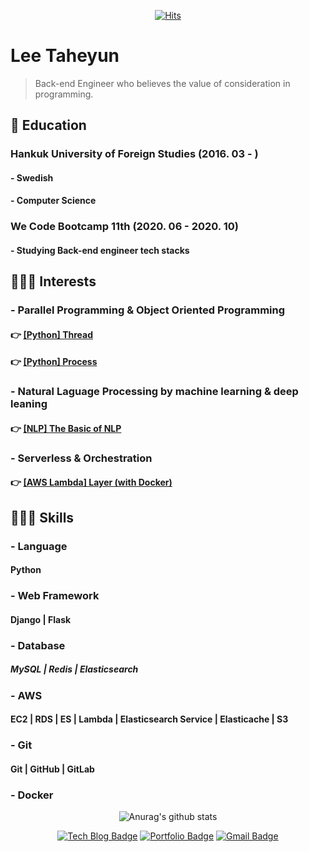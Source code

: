 <div align=center>

[![Hits](https://hits.seeyoufarm.com/api/count/incr/badge.svg?url=https%3A%2F%2Fgithub.com%2F0417taehyun%2F0417taehyun&count_bg=%2342ACBE&title_bg=%23132C8A&icon=python.svg&icon_color=%23FFFFFF&title=.count%28%29&edge_flat=false)](https://hits.seeyoufarm.com)
</div>

# Lee Taheyun

> Back-end Engineer who believes the value of consideration in programming.

## 🎒 Education

### Hankuk University of Foreign Studies (2016. 03 - )
#### - Swedish
#### - Computer Science

### We Code Bootcamp 11th (2020. 06 - 2020. 10)
#### - Studying Back-end engineer tech stacks


## 🙋🏻‍♂️ Interests

### - Parallel Programming & Object Oriented Programming
#### 👉 [[Python] Thread](https://velog.io/@dev_taehyun/TIL%EC%8A%A4%EB%A0%88%EB%93%9C-%EC%95%84%EC%8B%9C%EB%82%98%EC%9A%94)
#### 👉 [[Python] Process](https://velog.io/@dev_taehyun/TIL%ED%94%84%EB%A1%9C%EC%84%B8%EC%8A%A4-%EC%95%84%EC%8B%9C%EB%82%98%EC%9A%94)
### - Natural Laguage Processing by machine learning & deep leaning
#### 👉 [[NLP] The Basic of NLP](https://velog.io/@dev_taehyun/NLP-%EA%B8%B0%EB%B3%B8-%EA%B0%9C%EB%85%90)
### - Serverless & Orchestration
#### 👉 [[AWS Lambda] Layer (with Docker)](https://velog.io/@dev_taehyun/AWS-Lambda-Layer-feat.-Docker)

## 👨🏻‍💻 Skills

### - Language
#### Python
### - Web Framework
#### Django | Flask
### - Database
##### MySQL | Redis | Elasticsearch
### - AWS
#### EC2 | RDS | ES | Lambda | Elasticsearch Service | Elasticache | S3
### - Git
#### Git | GitHub | GitLab
### - Docker

<div align=center>
  
![Anurag's github stats](https://github-readme-stats.vercel.app/api?username=0417taehyun&show_icons=true&count_private=true)
</div>

<div align=center>
  
[![Tech Blog Badge](https://img.shields.io/badge/Tech-Blog-brightgreen)](https://velog.io/@dev_taehyun)
[![Portfolio Badge](https://img.shields.io/badge/Portfolio-Notion-lightgrey)](https://www.notion.so/0417taehyun/Portfolio-3368151da4144e178d48c652a13e5b2b)
[![Gmail Badge](https://img.shields.io/badge/-Gmail-d14836?style=flat-square&logo=Gmail&logoColor=white&link=mailto:0417taehyun@gmail.com)](mailto:0417taehyun@gmail.com)
</div>
